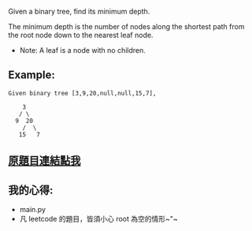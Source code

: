 Given a binary tree, find its minimum depth.

The minimum depth is the number of nodes along the shortest path from the root node down to the nearest leaf node.

* Note: A leaf is a node with no children.

## Example:

	Given binary tree [3,9,20,null,null,15,7],

		3
	   / \
	  9  20
		/  \
	   15   7

## [原題目連結點我](https://leetcode.com/problems/minimum-depth-of-binary-tree/)

## 我的心得:
* main.py
* 凡 leetcode 的題目，皆須小心 root 為空的情形~"~